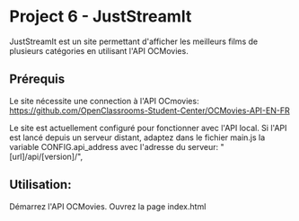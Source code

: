 # Project 6 - JustStreamIt
 
JustStreamIt est un site permettant d'afficher les meilleurs films de plusieurs catégories en utilisant l'API OCMovies. 

## Prérequis
Le site nécessite une connection à l'API OCmovies:
https://github.com/OpenClassrooms-Student-Center/OCMovies-API-EN-FR

Le site est actuellement configuré pour fonctionner avec l'API local.
Si l'API est lancé depuis un serveur distant, adaptez dans le fichier main.js la variable CONFIG.api_address avec l'adresse du serveur:
"[url]/api/[version]/",

## Utilisation:
Démarrez l'API OCMovies.
Ouvrez la page index.html
